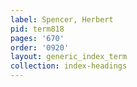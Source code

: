 ```yaml
---
label: Spencer, Herbert
pid: term818
pages: '670'
order: '0920'
layout: generic_index_term
collection: index-headings
---
```

